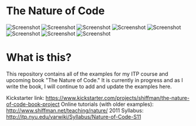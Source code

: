 # The Nature of Code

![Screenshot](http://www.shiffman.net/images/noc/1.jpg) ![Screenshot](http://www.shiffman.net/images/noc/2.jpg) ![Screenshot](http://www.shiffman.net/images/noc/3.jpg) ![Screenshot](http://www.shiffman.net/images/noc/4.jpg) ![Screenshot](http://www.shiffman.net/images/noc/5.jpg) ![Screenshot](http://www.shiffman.net/images/noc/6.jpg) ![Screenshot](http://www.shiffman.net/images/noc/7.jpg) ![Screenshot](http://www.shiffman.net/images/noc/8.jpg)

# What is this?

This repository contains all of the examples for my ITP course and upcoming book "The Nature of Code."  It is currently in progress and as I write the book, I will continue to add and update the examples here. 

Kickstarter link: https://www.kickstarter.com/projects/shiffman/the-nature-of-code-book-project
Online tutorials (with older examples): http://www.shiffman.net/teaching/nature/
2011 Syllabus: http://itp.nyu.edu/varwiki/Syllabus/Nature-of-Code-S11

